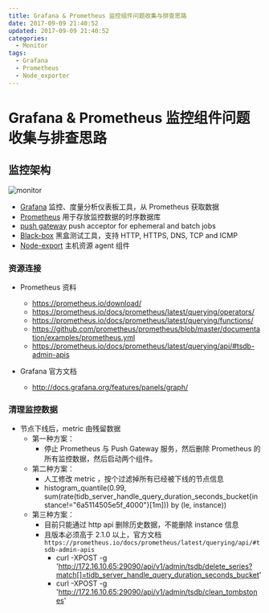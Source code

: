 ```yaml
---
title: Grafana & Prometheus 监控组件问题收集与排查思路
date: 2017-09-09 21:40:52
updated: 2017-09-09 21:40:52
categories:
  - Monitor
tags:
  - Grafana
  - Prometheus
  - Node_exporter
---
```

# Grafana & Prometheus 监控组件问题收集与排查思路

## 监控架构

![monitor](https://raw.githubusercontent.com/BigerCAP/tidb-ops/master/Media/180323-syncer-monitor-scheme.png)

- [Grafana](https://github.com/grafana/grafana) 监控、度量分析仪表板工具，从 Prometheus 获取数据
- [Prometheus](https://github.com/prometheus/prometheus) 用于存放监控数据的时序数据库
- [push gateway](https://github.com/prometheus/pushgateway) push acceptor for ephemeral and batch jobs
- [Black-box](https://github.com/prometheus/blackbox_exporter) 黑盒测试工具，支持 HTTP, HTTPS, DNS, TCP and ICMP
- [Node-export](https://github.com/prometheus/node_exporter) 主机资源 agent 组件

### 资源连接

- Prometheus 资料
  - https://prometheus.io/download/
  - https://prometheus.io/docs/prometheus/latest/querying/operators/
  - https://prometheus.io/docs/prometheus/latest/querying/functions/
  - https://github.com/prometheus/prometheus/blob/master/documentation/examples/prometheus.yml
  - https://prometheus.io/docs/prometheus/latest/querying/api/#tsdb-admin-apis

- Grafana 官方文档
  - http://docs.grafana.org/features/panels/graph/

### 清理监控数据

- 节点下线后，metric 由残留数据
  - 第一种方案：
    - 停止 Prometheus 与 Push Gateway 服务，然后删除 Prometheus 的所有监控数据，然后启动两个组件。
  - 第二种方案：
    - 人工修改 metric ，按个过滤掉所有已经被下线的节点信息
    - histogram_quantile(0.99, sum(rate(tidb_server_handle_query_duration_seconds_bucket{instance!="6a5114505e5f_4000"}[1m])) by (le, instance))
  - 第三种方案：
    - 目前只能通过 http api 删除历史数据，不能删除 instance 信息
    - 且版本必须高于 2.1.0 以上，官方文档 `https://prometheus.io/docs/prometheus/latest/querying/api/#tsdb-admin-apis`
      - curl -XPOST -g 'http://172.16.10.65:29090/api/v1/admin/tsdb/delete_series?match[]=tidb_server_handle_query_duration_seconds_bucket'
      - curl -XPOST -g 'http://172.16.10.65:29090/api/v1/admin/tsdb/clean_tombstones'
